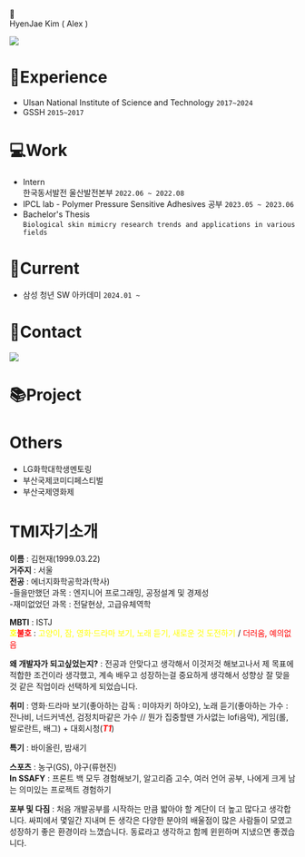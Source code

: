 👋\
HyenJae Kim ( Alex )

<img src="https://img.shields.io/badge/Java-007396?style=flat&logo=OpenJDK&logoColor=white"/> 

# 📖Experience
- Ulsan National Institute of Science and Technology `2017~2024`
- GSSH `2015~2017`
# 💻Work
- Intern\
한국동서발전 울산발전본부	`2022.06 ~ 2022.08`
- IPCL lab - Polymer Pressure Sensitive Adhesives 공부 `2023.05 ~ 2023.06`
- Bachelor's Thesis\
`Biological skin mimicry research trends and applications in various fields`

# 📌Current
  - 삼성 청년 SW 아카데미 `2024.01 ~ `

# 🤝Contact
 <a href="mailto:nowalex322@gmail.com@gmail.com"><img src="https://img.shields.io/badge/Gmail-EA4335?style=flat-square&logo=Gmail&logoColor=black"/></a>

# 📚Project

# Others
- LG화학대학생멘토링
- 부산국제코미디페스티벌
- 부산국제영화제

# TMI자기소개
**이름** : 김현재(1999.03.22)\
**거주지** : 서울\
**전공** : 에너지화학공학과(학사)\
-들을만했던 과목 : 엔지니어 프로그래밍, 공정설계 및 경제성\
-재미없었던 과목 : 전달현상, 고급유체역학

**MBTI** : ISTJ\
**<span style="color:yellow">호</span><span style="color:red">불호</span>** : <span style="color:yellow">고양이, 잠, 영화·드라마 보기, 노래 듣기, 새로운 것 도전하기</span> / <span style="color:red">더러움, 예의없음</span>

**왜 개발자가 되고싶었는지?**
: 전공과 안맞다고 생각해서 이것저것 해보고나서 제 목표에 적합한 조건이라 생각했고, 계속 배우고 성장하는걸 중요하게 생각해서 성향상 잘 맞을 것 같은 직업이라 선택하게 되었습니다.

**취미** : 
영화·드라마 보기(좋아하는 감독 : 미야자키 하야오), 노래 듣기(좋아하는 가수 : 잔나비, 너드커넥션, 검정치마같은 가수 // 뭔가 집중할땐 가사없는 lofi음악), 게임(롤, 발로란트, 배그) + 대회시청(***<span style="color:red">T1</span>***)

**특기** : 바이올린, 밤새기

**스포츠** : 농구(GS), 야구(류현진)\
**In SSAFY** : 프론트 백 모두 경험해보기, 알고리즘 고수, 여러 언어 공부, 나에게 크게 남는 의미있는 프로젝트 경험하기

**포부 및 다짐** : 처음 개발공부를 시작하는 만큼 밟아야 할 계단이 더 높고 많다고 생각합니다. 싸피에서 몇일간 지내며 든 생각은 다양한 분야의 배울점이 많은 사람들이 모였고 성장하기 좋은 환경이라 느꼈습니다. 동료라고 생각하고 함께 윈윈하며 지냈으면 좋겠습니다. 
